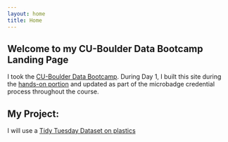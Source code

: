 ```yaml
---
layout: home
title: Home
---
```


## Welcome to my CU-Boulder Data Bootcamp Landing Page 
I took the [CU-Boulder Data Bootcamp](https://cu-boulder-crdds.github.io/data_bootcamp/). During Day 1, I built this site during the [hands-on portion](https://cu-boulder-crdds.github.io/data_bootcamp/GH_Pages_Materials/GH-Pages-Hands-On.html) and updated as part of the microbadge credential process throughout the course.  


## My Project:
I will use a [Tidy Tuesday Dataset on plastics](https://github.com/sarahsauve/TidyTuesdays/blob/master/BFFPDashboard/BlogPost.md) 
